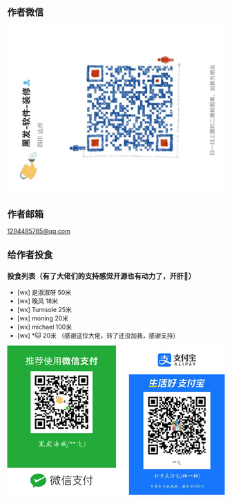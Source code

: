 ## 作者微信

![联系微信:yjf163163](../image/WeChat-row.jpg)

## 作者邮箱
1294485765@qq.com

## 给作者投食

### 投食列表（有了大佬们的支持感觉开源也有动力了，开肝🚀）

- [wx] 是淑淑呀 50米
- [wx] 晚风 18米
- [wx] Turnsole 25米
- [wx] moning 20米
- [wx] michael 100米
- [wx] *🐱 20米 （感谢这位大佬，转了还没加我，感谢支持）


![支付](../image/yjfpay.png)